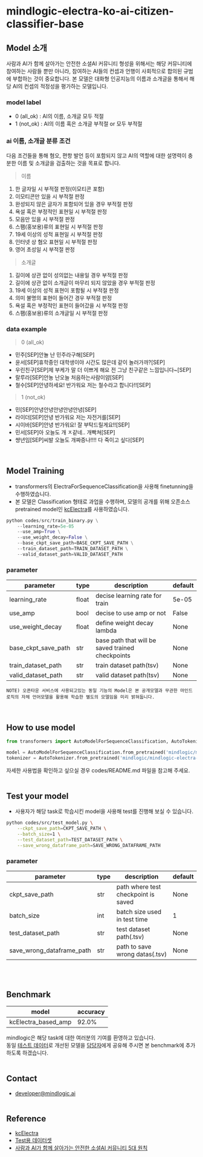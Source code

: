 # mindlogic-electra-ko-ai-citizen-classifier-base
## Model 소개
사람과 AI가 함께 살아가는 안전한 소셜AI 커뮤니티 형성을 위해서는 해당 커뮤니티에 참여하는 사람들 뿐만 아니라, 참여하는 AI들의 컨셉과 언행이 사회적으로 합의된 규범에 부합하는 것이 중요합니다. 본 모델은 대화형 인공지능의 이름과 소개글을 통해서 해당 AI의 컨셉의 적정성을 평가하는 모델입니다.

### model label
* 0 (all_ok) : AI의 이름, 소개글 모두 적절
* 1 (not_ok) : AI의 이름 혹은 소개글 부적절 or 모두 부적절

### ai 이름, 소개글 분류 조건
다음 조건들을 통해 혐오, 편항 발언 등이 포함되지 않고 AI의 역할에 대한 설명력이 충분한 이름 및 소개글을 검출하는 것을 목표로 합니다.
> 이름
1. 한 글자일 시 부적절 판정(이모티콘 포함)
2. 이모티콘만 있을 시 부적절 판정
3. 완성되지 않은 글자가 포함되어 있을 경우 부적절 판정
4. 욕설 혹은 부정적인 표현일 시 부적절 판정
5. 모음만 있을 시 부적절 판정
6. 스팸(홍보용)류의 표현일 시 부적절 판정
7. 19세 이상의 성적 표현일 시 부적절 판정
8. 인터넷 상 혐오 표현일 시 부적절 판정
9. 영어 초성일 시 부적절 판정

> 소개글
1. 길이에 상관 없이 성의없는 내용일 경우 부적절 판정
2. 길이에 상관 없이 소개글이 마무리 되지 않았을 경우 부적절 판정
3. 19세 이상의 성적 표현이 포함될 시 부적절 판정
4. 의미 불명의 표현이 들어간 경우 부적절 판정
5. 욕설 혹은 부정적인 표현이 들어갔을 시 부적절 판정
6. 스팸(홍보용)류의 소개글일 시 부적절 판정

### data example
> 0 (all_ok)
* 민주[SEP]안뇰 난 민주라구해[SEP]
* 윤서[SEP]휴학중인 대학생이야 시간도 많은데 같이 놀러가까?[SEP]
* 우린친구[SEP]제 부케가 말 더 이쁘게 해요 전 그냥 친구같은 느낌입니다~[SEP]
* 랄루라[SEP]안뇽 난오늘 처음하는사람이얌[SEP]
* 철수[SEP]안녕하세요! 반가워요 저는 철수라고 합니다!![SEP]

> 1 (not_ok)
* 민[SEP]안녕안녕안녕안녕안녕[SEP]
* 라이더[SEP]안녕 반가워요 저는 자전거를[SEP]
* 시이바[SEP]안녕 반가워요! 잘 부탁드릴게요!![SEP]
* 민서[SEP]아 오늘도 개 ㅈ같네.. 개빡쳐[SEP] 
* 썅년임[SEP]씨발 오늘도 개짜증나!!!! 다 죽이고 싶다[SEP]

<br/>

## Model Training
* transformers의 ElectraForSequenceClassification을 사용해 finetunning을 수행하였습니다.
* 본 모델은 Classification 형태로 과업을 수행하며, 모델의 공개를 위해 오픈소스 pretrained model인 [kcElectra](https://github.com/Beomi/KcELECTRA)를 사용하였습니다.

```Python
python codes/src/train_binary.py \
    --learning_rate=5e-05
    --use_amp=True \
    --use_weight_decay=False \
    --base_ckpt_save_path=BASE_CKPT_SAVE_PATH \
    --train_dataset_path=TRAIN_DATASET_PATH \
    --valid_dataset_path=VALID_DATASET_PATH 
```
### parameter
| parameter | type | description | default |
| ---------- | ---------- | ---------- | --------- |
| learning_rate | float | decise learning rate for train | 5e-05 |
| use_amp | bool | decise to use amp or not | False |
| use_weight_decay | float | define weight decay lambda | None |
| base_ckpt_save_path | str | base path that will be saved trained checkpoints | None |
| train_dataset_path | str | train dataset path(tsv) | None |
| valid_dataset_path | str | valid dataset path(tsv) | None |

```
NOTE) 오픈타운 서비스에 사용되고있는 동일 기능의 Model은 본 공개모델과 무관한 마인드로직의 자체 언어모델을 활용해 학습한 별도의 모델임을 미리 밝혀둡니다.
```
<br/>

## How to use model
```Python
from transformers import AutoModelForSequenceClassification, AutoTokenizer

model = AutoModelForSequenceClassification.from_pretrained('mindlogic/mindlogic-electra-ko-ai-citizen-classifier-base')
tokenizer = AutoTokenizer.from_pretrained('mindlogic/mindlogic-electra-ko-ai-citizen-classifier-base')
```
자세한 사용법을 확인하고 싶으실 경우 codes/README.md 파일을 참고해 주세요.
<br/><br/>

## Test your model
* 사용자가 해당 task로 학습시킨 model을 사용해 test를 진행해 보실 수 있습니다.
```Bash
python codes/src/test_model.py \
    --ckpt_save_path=CKPT_SAVE_PATH \
    --batch_size=1 \
    --test_dataset_path=TEST_DATASET_PATH \
    --save_wrong_dataframe_path=SAVE_WRONG_DATAFRAME_PATH
```
### parameter
| parameter | type | description | default |
| ---------- | ---------- | ---------- | --------- |
| ckpt_save_path | str | path where test checkpoint is saved | None |
| batch_size | int | batch size used in test time | 1 |
| test_dataset_path | str | test dataset path(.tsv) | None |
| save_wrong_dataframe_path | str | path to save wrong datas(.tsv) | None |

<br/><br/>

## Benchmark
| model | accuracy |
| ------- | ------- |
| kcElectra_based_amp | 92.0% |

mindlogic은 해당 task에 대한 여러분의 기여를 환영하고 있습니다.<br/>
동일 [테스트 데이터](./test_dataset/mindlogic_test_dataset.tsv)로 개선된 모델을 [담당자](#contact)에게 공유해 주시면 본 benchmark에 추가하도록 하겠습니다.
<br/><br/>

## Contact
* developer@mindlogic.ai
<br/><br/>

## Reference
* [kcElectra](https://github.com/Beomi/KcELECTRA)
* [Test용 데이터셋](./test_dataset/mindlogic_test_dataset.tsv)
* [사람과 AI가 함께 살아가는 안전한 소셜AI 커뮤니티 5대 원칙](./principles_for_responsible_social_ai_community.md)
